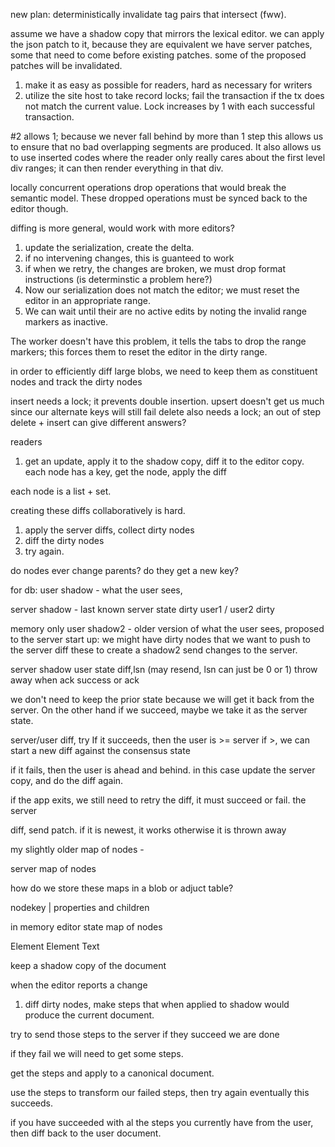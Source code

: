
new plan: deterministically invalidate tag pairs that intersect (fww).

assume we have a shadow copy that mirrors the lexical editor.
we can apply the json patch to it, because they are equivalent
we have server patches, some that need to come before existing patches. some of the proposed patches will be invalidated.




1. make it as easy as possible for readers, hard as necessary for writers
2. utilize the site host to take record locks; fail the transaction if the tx does  not match the current value. Lock increases by 1 with each successful transaction.

#2 allows 1; because we never fall behind by more than 1 step this allows us to ensure that no bad overlapping segments are produced. It also allows us to use inserted codes where the reader only really cares about the first level div ranges; it can then render everything in that div.

locally concurrent operations drop operations that would break the semantic model. These dropped operations must be synced back to the editor though. 

diffing is more general, would work with more editors?
1. update the serialization, create the delta.
2. if no intervening changes, this is guanteed to work
3. if when we retry, the changes are broken, we must drop format instructions (is determinstic a problem here?)
4. Now our serialization does not match the editor; we must reset the editor in an appropriate range.
5. We can wait until their are no active edits by noting the invalid range markers as inactive. 

The worker doesn't have this problem, it tells the tabs to drop the range markers; this forces them to reset the editor in the dirty range.


in order to efficiently diff large blobs, we need to keep them as constituent nodes and track the dirty nodes


insert needs a lock; it prevents double insertion. upsert doesn't get us much since our alternate keys will still fail
delete also needs a lock; an out of step delete + insert can give different answers?


readers 
1. get an update, apply it to the shadow copy, diff it to the editor copy. each node has a key, get the node, apply the diff

each node is a list + set.

creating these diffs collaboratively is hard.

1. apply the server diffs, collect dirty nodes
2. diff the dirty nodes
3. try again.

do nodes ever change parents? do they get a new key?

for db:
  user shadow - what the user sees, 

  server shadow - last known server state
   dirty user1 / user2
   dirty 

   memory only
      user shadow2 - older version of what the user sees, proposed to the server
  start up:
     we might have dirty nodes that we want to push to the server
     diff these to create a shadow2
     send changes to the server. 

  server shadow
  user state
    diff,lsn (may resend, lsn can just be 0 or 1)
    throw away when ack success or ack

  we don't need to keep the prior state because we will get it back from the server. On the other hand if we succeed, maybe we take it as the server state.

  server/user
  diff, try 
  If it succeeds, then the user is >= server
  if >, we can start a new diff against the consensus state

 if it fails, then the user is ahead and behind. in this case update the server copy, and do the diff again.

 if the app exits, we still need to retry the diff, it must succeed or fail. the server






  diff, send patch. if it is newest, it works otherwise it is thrown away



  my slightly older map of nodes - 
 
  server map of nodes

  how do we store these maps in a blob or adjuct table?

  nodekey | properties and children

  
in memory
  editor state map of nodes


Element
   Element
     Text
   


keep a shadow copy of the document

when the editor reports a change
1. diff dirty nodes, make steps that when applied to shadow would produce the current document.

try to send those steps to the server
if they succeed we are done

if they fail we will need to get some steps.

get the steps and apply to a canonical document.

use the steps to transform our failed steps, then try again
eventually this succeeds. 

if you have succeeded with al the steps you currently have from the user, then diff back to the user document.